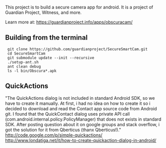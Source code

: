 This project is to build a secure camera app for android.  It is a project of
Guardian Project, Witness, and more.

Learn more at:
https://guardianproject.info/apps/obscuracam/


Building from the terminal
--------------------------

```
 git clone https://github.com/guardianproject/SecureSmartCam.git
 cd SecureSmartCam
 git submodule update --init --recursive
 ./setup-ant.sh
 ant clean debug
 ls -l bin/Obscura*.apk
```


QuickActions
------------

"The QuickActions dialog is not included in standard Android SDK, so we have
to create it manually. At first, i had no idea on how to create it so i
decided to download and read the Contact app source code from Android git. I
found that the QuickContact dialog uses private API call
(com.android.internal.policy.PolicyManager) that does not exists in standard
SDK. After posting question about it on google groups and stack overflow, i
got the solution for it from Qberticus (thanx Qberticus!)."
http://code.google.com/p/simple-quickactions/
http://www.londatiga.net/it/how-to-create-quickaction-dialog-in-android/
